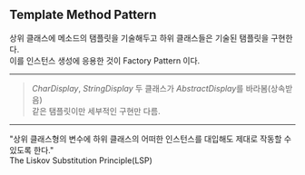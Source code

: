 ## Template Method Pattern
상위 클래스에 메소드의 탬플릿을 기술해두고 하위 클래스들은 기술된 탬플릿을 구현한다.   
이를 인스턴스 생성에 응용한 것이 Factory Pattern 이다.
***
> *CharDisplay*, *StringDisplay* 두 클래스가 *AbstractDisplay*를 바라봄(상속받음)   
> 같은 탬플릿이만 세부적인 구현만 다름.
***
"상위 클래스형의 변수에 하위 클래스의 어떠한 인스턴스를 대입해도 제대로 작동할 수 있도록 한다."   
The Liskov Substitution Principle(LSP)